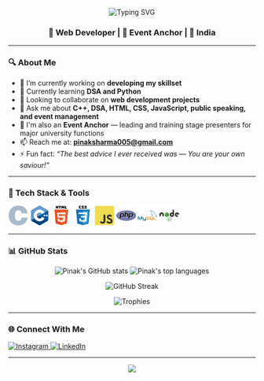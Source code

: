 <!-- Banner -->
<p align="center">
  <img src="https://readme-typing-svg.demolab.com?font=Fira+Code&weight=500&size=28&pause=1000&center=true&vCenter=true&width=650&lines=Hi+%F0%9F%91%8B%2C+I'm+Pinak+Sharma;A+Passionate+Web+Developer;Event+Anchor+%7C+Tech+Enthusiast+%F0%9F%92%BB;Welcome+to+my+GitHub+Profile!+%F0%9F%91%80" alt="Typing SVG" />
</p>

<h3 align="center">🚀 Web Developer | 🎤 Event Anchor | 📍 India</h3>

---

### 🔍 About Me
- 🔭 I’m currently working on **developing my skillset**
- 🌱 Currently learning **DSA and Python**
- 🤝 Looking to collaborate on **web development projects**
- 💬 Ask me about **C++, DSA, HTML, CSS, JavaScript, public speaking, and event management**
- 🎤 I'm also an **Event Anchor** — leading and training stage presenters for major university functions
- 📫 Reach me at: **pinaksharma005@gmail.com**
- ⚡ Fun fact: *“The best advice I ever received was — You are your own saviour!”*

---

### 🧰 Tech Stack & Tools
<p align="left">
  <a href="https://www.geeksforgeeks.org/c-programming-language/" target="_blank"><img src="https://raw.githubusercontent.com/devicons/devicon/master/icons/c/c-original.svg" alt="C" width="40" height="40"/></a>
  <a href="https://www.geeksforgeeks.org/c-plus-plus/" target="_blank"><img src="https://raw.githubusercontent.com/devicons/devicon/master/icons/cplusplus/cplusplus-original.svg" alt="C++" width="40" height="40"/></a>
  <a href="https://www.w3schools.com/html/" target="_blank"><img src="https://raw.githubusercontent.com/devicons/devicon/master/icons/html5/html5-original-wordmark.svg" alt="HTML5" width="40" height="40"/></a>
  <a href="https://www.w3schools.com/css/" target="_blank"><img src="https://raw.githubusercontent.com/devicons/devicon/master/icons/css3/css3-original-wordmark.svg" alt="CSS3" width="40" height="40"/></a>
  <a href="https://developer.mozilla.org/en-US/docs/Web/JavaScript" target="_blank"><img src="https://raw.githubusercontent.com/devicons/devicon/master/icons/javascript/javascript-original.svg" alt="JavaScript" width="40" height="40"/></a>
  <a href="https://www.php.net/" target="_blank"><img src="https://raw.githubusercontent.com/devicons/devicon/master/icons/php/php-original.svg" alt="PHP" width="40" height="40"/></a>
  <a href="https://www.mysql.com/" target="_blank"><img src="https://raw.githubusercontent.com/devicons/devicon/master/icons/mysql/mysql-original-wordmark.svg" alt="MySQL" width="40" height="40"/></a>
  <a href="https://nodejs.org/en/" target="_blank"><img src="https://raw.githubusercontent.com/devicons/devicon/master/icons/nodejs/nodejs-original-wordmark.svg" alt="Node.js" width="40" height="40"/></a>
</p>

---

### 📊 GitHub Stats
<p align="center">
  <img src="https://github-readme-stats.vercel.app/api?username=pinaksharma3010&show_icons=true&theme=react&hide_border=true" alt="Pinak's GitHub stats" />
  <img src="https://github-readme-stats.vercel.app/api/top-langs/?username=pinaksharma3010&layout=compact&theme=react&hide_border=true" alt="Pinak's top languages" />
</p>

<p align="center">
  <img src="https://streak-stats.demolab.com?user=pinaksharma3010&theme=react&hide_border=true" alt="GitHub Streak" />
</p>

<p align="center">
  <img src="https://github-profile-trophy.vercel.app/?username=pinaksharma3010&theme=onestar&no-frame=true&row=1&column=6" alt="Trophies" />
</p>

---

### 🌐 Connect With Me
<p align="left">
  <a href="https://www.instagram.com/pinaksharma3010" target="_blank">
    <img src="https://raw.githubusercontent.com/gauravghongde/social-icons/master/SVG/White/Instagram_white.svg" alt="Instagram" width="40" height="40"/>
  </a>
  <a href="https://www.linkedin.com/in/pinak-sharma-0496a428b/" target="_blank">
    <img src="https://raw.githubusercontent.com/gauravghongde/social-icons/master/SVG/White/LinkedIN_white.svg" alt="LinkedIn" width="40" height="40"/>
  </a>
</p>

---

<p align="center">
  <img src="https://profile-counter.glitch.me/pinaksharma3010/count.svg?" />
</p>
